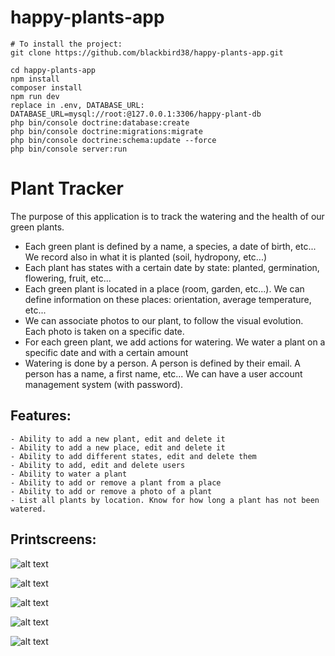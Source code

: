 # happy-plants-app

```
# To install the project:
git clone https://github.com/blackbird38/happy-plants-app.git

cd happy-plants-app
npm install
composer install
npm run dev
replace in .env, DATABASE_URL: DATABASE_URL=mysql://root:@127.0.0.1:3306/happy-plant-db
php bin/console doctrine:database:create
php bin/console doctrine:migrations:migrate
php bin/console doctrine:schema:update --force
php bin/console server:run
```


# Plant Tracker

The purpose of this application is to track the watering and the health of our green plants.

- Each green plant is defined by a name, a species, a date of birth, etc... We record also in what it is planted (soil, hydropony, etc...)
- Each plant has states with a certain date by state: planted, germination, flowering, fruit, etc...
- Each green plant is located in a place (room, garden, etc...). We can define information on these places: orientation, average temperature, etc...
- We can associate photos to our plant, to follow the visual evolution. Each photo is taken on a specific date.
- For each green plant, we add actions for watering. We water a plant on a specific date and with a certain amount
- Watering is done by a person. A person is defined by their email. A person has a name, a first name, etc... We can have a user account management system (with password).

## Features:
    - Ability to add a new plant, edit and delete it
    - Ability to add a new place, edit and delete it
    - Ability to add different states, edit and delete them
    - Ability to add, edit and delete users
    - Ability to water a plant
    - Ability to add or remove a plant from a place
    - Ability to add or remove a photo of a plant
    - List all plants by location. Know for how long a plant has not been watered.
  

## Printscreens:

 ![alt text](https://lh3.googleusercontent.com/-NzGkcnyEZnr1iTLwUHV5_EKCbcfCA8FganvzYhFjWTRhfjzSJC0ivIeRF2qOdiYsYiiR0WkcGSuwMtpTH182R9EJu51DhIpCl69G0wE2F7rOroNPrvmPCoV2MRUL8BFH1KRUx2Y4cvKSApAS2oyO8s7LHjJSHLA6R-LfjD2MvF7ofhOK6QRszQYUuaTQIS98JJF2V1qhZRibEieZiduuxbBYtQURik8vQBiIK3mmYx4W-PMBWHfwizhbpsggxLr7qcngT6yV60tL5BhptSLDDUj8vcTCDyFIiSS6tHUaooYhOKaFov72_Wod7zdrXkKFIehuXWOcwZOR3G2Q-JHVYg6b2ZC9nwPquOTmOOzyZmOyQtP0c6huqW9mbdv7bEorhCb6cuqHqYxFTTm3o6kYT7DwqwakJ4go3E557Hw9lMEMS9r7vJt5rbseMLdD3x6jgQfbg44hSTwxZzs3CwUUg01rA8qLe4lgF87GAXxvuRE9K7pc8h5sP8AUWazGpcwe0wXxAbVR9RYeC0hQ-Q_a9nRgOJtPVygxFHeIhMtE5jO3ZXOeUlbh-Mx8m8viUsU_VnUXNiVKn1Jv8Rz_M93aHD2LeW0UjlWAEp1qvBUUXnm6rMODjzqwnKp4KTucUbs9KXqP5fi2NRpLUHEDFfNKkGnOX9Gms-lk8AASSudd-Fktqs9wIEuLQ=w1980-h1356-no "Printscreen")
 
  ![alt text](https://lh3.googleusercontent.com/xqoTGHU3ZZGhCiKo72AeIAm5Tu4Il-1ny9e43vbbxqGkJZxHeb3nX8xy3-U1tE89KcZCepHXGw10nBwrhocQIuzt-BrD7TMshwT0RUIFs4M5S9kuH9XbcFGEjjKA-ezvhvPa0Zapyahw5YAJMIZ17fSWJm_QKIu0oR7NM2vHBFad2Pdj33NwJKhxvhjkMVooFEE51bJMaRoMjlTyOUqtjwvbYmQHMhFFIcnUDQZkpRw6zky_TyK7VR7ZFgeO5Lp8Vy-7JaI54BZ2Okh0OcuS2LPh35XVVkWhoO6Qf7MJ1x50k6wpEv34i0oxMgklbSzaFvoYT6KX688i2Mw89eT7AW87mbzgg1MYRwQx8387kcv6Cu9QyyeaWWOGHwHmr5tkwV9Z_hbUjF580NOZEkFG3OVVrkXHtzwiX_AFXxkhNtl2gJl5pefZusNOGffMc3vB-H0KzCp_bfQ_VxrlS1XiUzjxBplKn9uHuKwFguTICFnX3qkQJUQr-Gsowi_XTplUv7zkRQ2Ej4i4EfUvwG_gpeO80aw6jEohw0DSIjCs3eYdx28cbwjFzWBIhPnDMTsDI2jY31hskCpf2ZFyQgTOFTFAbBAmCq1Ohepa1fONQU6LSpBBx6TNzduN4zi8bUe2sClmuveB00UVLYQdf-9yF-0flkv5VWMYRYw6_7BNFVHy2ARZ4hjsbw=w1960-h1356-no "Printscreen")
 
 ![alt text](https://lh3.googleusercontent.com/kzzh3j7LmII-n0dNIEQ6P8eKoZygDsIimyrr1C3z482I9Z1t94Nv1aX0mhIjVvhfZ6bhnIuHeA-_R6TWTmTZFuQ5ZUvM1QRyOFBs5LksLzcFCPTdthWsa5vs3H-rRjhOL8jdmTN6InXH35iQwV78k6MJTUszkXb5Opgncx3mpEsSwv-Ir4wX8onKAVWE1TMeiab6KL3U26iPrZZqMJ-dKhGSDCjSsc0GChZQpNwvrgdPiYGQeqZ0XRWAfEvksrKP7c6zjvShtTWLmNTEf4bJpNrxj8ci6NFA5ybOkpgTyAFS5QJFBFfxRLPFIwRxy1jBltU7IV7qaSO1FSpeXbQZ6_DKz8uVNJm6P8GKZgKCdzrqcJn7YyNScLkeREEihDcL9oV044cfgHSwYOirm-n1itPAPiV7oIP3fF5lbvtWShSiB7lYm44VQlXXHFiR4j4AJ9MC3BD_GsjtnJ1BF-6o6K8D0feuma0B4zTnYrxGXAI249uxth4iy-r5iCPFdxdi0xz5uc4VNsF81u-G7P3BjxgoIuJo7WuWdNZelYxr6OTMttIGrrZcyRqB1eEC7OOoiNvuM_DYA0xvXTgqTURKXPooWtUcPctk5AJ5ojFaDJpPkk-cfwEbzUm49JhgZQ5blOF02FTslPX2WyhoHfn9CYXX_BvSFDHipLdkeunPyAAnedzMXTKXrg=w1970-h1356-no "Printscreen")
 
![alt text](https://lh3.googleusercontent.com/uaaGm6yx9hpFn4zB5TTSc5GBSjwuQc_CrCrwqbGAKWM2NALDnhyORZKBtEXPJAhAz6ae9ttqNqvHVH5lSaC_KnDAEu6UfgMPkXDMSZtE-urK_g6WQL_g09G1jbJiR9BQpCUGULhpTGk5xM7uDoLayVo9ja6qY2MIwVFosu46mCaApzCjUF11uiwhKmHQmCIYkz5aCCgp-XJvN5xItzgRXxNuZ-QWApUiKi7clD3Ym8mTqfwccifft7huC5nO9owcJGjZ70It2R90bxKiNBz4NG_-NnnVXv-aVEFV5I0PPnCYYSANQq8DPrAI62yZuJn3oCwz42H3ItZjcav-qP9JxCcyUXgsoynCRaGZOw-imeiTILuWNYlbJQeXfJy4L7_BITdWZ_uD4ILhMRsSQbx4bvwj2pz4G1ANnCV00siOrurcUp5eYArI_M4ehDRIWUrWZuI5IOclUSj3wtmq60sYcHBs_kVkXb8GJsefWO32D_j6h9g6gttyt28QthReeZwZiacWhMu0Mzs-Jo4cHifX2kmvegrdmw3_A2q4mxcCGLPPxaxfGYw_v8CM1mCweVQGwURKYoBe-hcbJfY9xgf3KmUkkC6ZpHHQLYvyxxPjZH2QEJVOzxQEVpc6LWO5XZAM4jE68_gqLLCDzFYWWqo_ZvMHtTDkzywunAJ_ptm8wPCYqBvWDg4xCQ=w1942-h1356-no "Printscreen")

![alt text](https://lh3.googleusercontent.com/RqcaP7KgbJzsm0WxEhzztJrbgzjUMLkN14S0rVW0f1kLCdvrsTfqewcEsKMvdrEMlzSw98S6IyMuq4flfF_etuAXUeJg5Q6RwbppOFQFyk3cxEwGPiblYUOcz0BdO67HhPGH69KltyXhJFKxy9iBtgr-Ms7eKMnVw0UUNqLRUgXt-RqJ26ctZRz_cAdMqul7nOIDUX5Wakk8FNMN6w-sWgl0BHXrjCRWTv1Hq4-_pvaPgztx4acE7MuLCcV75gbi5NiZwLFWSqcHbuX-zmZkhXQopul12iwWG7BRyVMiWluPqoczjmWm3x4ayDpSkwCpteMMxitaljJ2ETHyN-y1q2JJ6FjUEPgA4nE02IXOeJYSKUK8R01_NoFkma4H_NoZuMVce0ze8RX0kfsORxanFxM0JiB4i_BLCYm9oWbo4e1BAwVPZ29TQ3_432lSZB-0A-0r--InQM3ztJgQn-jx5QU2O0qrllRyhRN-rh1PRsS7VAguIH71nh2YrKpsj6L_tJgMUw_FjfIPEVqvheGyR7jiC-Aaibkcvh1Pt0t5KatqqSt5KkzDtgRtuPmHNClZC4exTfaA8uA8l25mCUDAig32sEZFNdoFipEp5CdOHjTAOmVxmjDcBZLYm2TBmC1XSsF4ZhcfkIaU0hLfLN0xl0v_BoPsupOJ56qnYq6tzhuOewnDGXU3aw=w2008-h1356-no "Printscreen")


